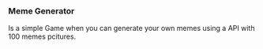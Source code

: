 

### Meme Generator  
Is a simple Game when you can generate your own memes using a API with 100 memes pcitures. 
